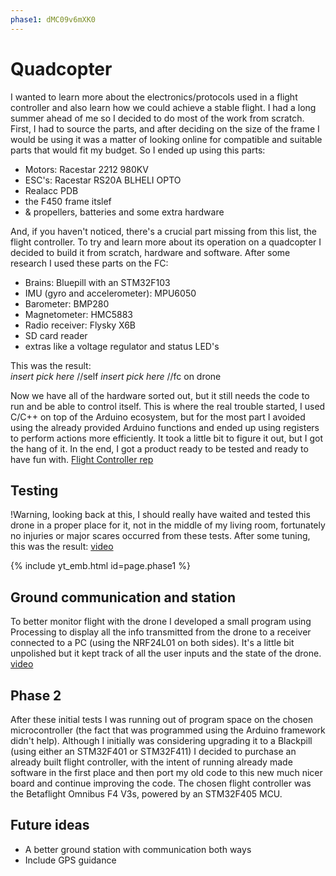 ```yaml
---
phase1: dMC09v6mXK0
---
```

# Quadcopter
I wanted to learn more about the electronics/protocols used in a flight controller and also learn how we could achieve a stable flight.
I had a long summer ahead of me so I decided to do most of the work from scratch. First, I had to source the parts, and after deciding on the size of the frame I would be using it was a matter of looking online for compatible and suitable parts that would fit my budget. So I ended up using this parts:
- Motors: Racestar 2212 980KV
- ESC's: Racestar RS20A BLHELI OPTO
- Realacc PDB
- the F450 frame itslef
- & propellers, batteries and some extra hardware

And, if you haven't noticed, there's a crucial part missing from this list, the flight controller. To try and learn more about its operation on a quadcopter I decided to build it from scratch, hardware and software.
After some research I used these parts on the FC:
- Brains: Bluepill with an STM32F103
- IMU (gyro and accelerometer): MPU6050
- Barometer: BMP280
- Magnetometer: HMC5883
- Radio receiver: Flysky X6B
- SD card reader
- extras like a voltage regulator and status LED's

This was the result:   
*insert pick here* //self
*insert pick here* //fc on drone

Now we have all of the hardware sorted out, but it still needs the code to run and be able to control itself. This is where the real trouble started, I used C/C++ on top of the Arduino ecosystem, but for the most part I avoided using the already provided Arduino functions and ended up using registers to perform actions more efficiently. It took a little bit to figure it out, but I got the hang of it. In the end, I got a product ready to be tested and ready to have fun with.
[Flight Controller rep](https://github.com/N1etsi/STM32F1_AF_B1)

## Testing
!Warning, looking back at this, I should really have waited and tested this drone in a proper place for it, not in the middle of my living room, fortunately no injuries or major scares occurred from these tests.
After some tuning, this was the result:
[video](https://youtu.be/dMC09v6mXK0)

{% include yt_emb.html id=page.phase1 %}


## Ground communication and station
To better monitor flight with the drone I developed a small program using Processing to display all the info transmitted from the drone to a receiver connected to a PC (using the NRF24L01 on both sides). It's a little bit unpolished but it kept track of all the user inputs and the state of the drone.
[video](https://youtu.be/KNI_z8phdf0)


## Phase 2
After these initial tests I was running out of program space on the chosen microcontroller (the fact that was programmed using the Arduino framework didn't help). Although I initially was considering upgrading it to a Blackpill (using either an STM32F401 or STM32F411) I decided to purchase an already built flight controller, with the intent of running already made software in the first place and then port my old code to this new much nicer board and continue improving the code.
The chosen flight controller was the Betaflight Omnibus F4 V3s, powered by an STM32F405 MCU.



## Future ideas
- A better ground station with communication both ways
- Include GPS guidance

